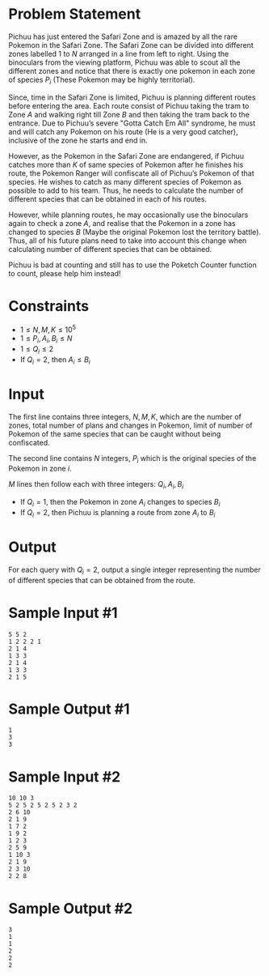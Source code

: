 # Problem Statement
Pichuu has just entered the Safari Zone and is amazed by all the rare Pokemon in the Safari Zone. The Safari Zone can be divided into different zones labelled 1 to $N$ arranged in a line from left to right. Using the binoculars from the viewing platform, Pichuu was able to scout all the different zones and notice that there is exactly one pokemon in each zone of species $P_i$ (These Pokemon may be highly territorial).

Since, time in the Safari Zone is limited, Pichuu is planning different routes before entering the area. Each route consist of Pichuu taking the tram to Zone $A$ and walking right till Zone $B$ and then taking the tram back to the entrance. Due to Pichuu’s severe "Gotta Catch Em All" syndrome, he must and will catch any Pokemon on his route (He is a very good catcher), inclusive of the zone he starts and end in.

However, as the Pokemon in the Safari Zone are endangered, if Pichuu catches more than $K$ of same species of Pokemon after he finishes his route, the Pokemon Ranger will confiscate all of Pichuu’s Pokemon of that species. He wishes to catch as many different species of Pokemon as possible to add to his team. Thus, he needs to calculate the number of different species that can be obtained in each of his routes.

However, while planning routes, he may occasionally use the binoculars again to check a zone $A$, and realise that the Pokemon in a zone has changed to species $B$ (Maybe the original Pokemon lost the territory battle). Thus, all of his future plans need to take into account this change when calculating number of different species that can be obtained.

Pichuu is bad at counting and still has to use the Poketch Counter function to count, please help him instead!

# Constraints

- $1 \le N, M, K \le 10^5$
- $1 \le P_i, A_i, B_i \le N$
- $1 \le Q_i \le 2$
- If $Q_i = 2$, then $A_i \le B_i$

# Input

The first line contains three integers, $N, M, K$, which are the number of zones, total number of plans and changes in Pokemon, limit of number of Pokemon of the same species that can be caught without being confiscated.

The second line contains $N$ integers, $P_i$ which is the original species of the Pokemon in zone $i$.

$M$ lines then follow each with three integers: $Q_i, A_i, B_i$
- If $Q_i = 1$, then the Pokemon in zone $A_i$ changes to species $B_i$
- If $Q_i = 2$, then Pichuu is planning a route from zone $A_i$ to $B_i$

# Output

For each query with $Q_i = 2$, output a single integer representing the number of different species that can be obtained from the route.

# Sample Input #1
```
5 5 2
1 2 2 2 1 
2 1 4
1 3 3
2 1 4
1 3 3
2 1 5
```
# Sample Output #1
```
1
3
3
```
# Sample Input #2
```
10 10 3
5 2 5 2 5 2 5 2 3 2 
2 6 10
2 1 9
1 7 2
1 9 2
1 2 3
2 5 9
1 10 3
2 1 9
2 3 10
2 2 8
```
# Sample Output #2
```
3
1
1
2
2
2
```